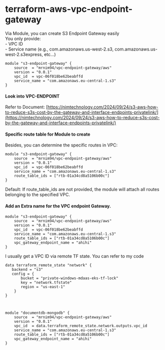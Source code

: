 # terraform-aws-vpc-endpoint-gateway

Via Module, you can create S3 Endpoint Gateway easily  
You only provide:  
\- VPC ID  
\- Service name (e.g., com.amazonaws.us-west-2.s3, com.amazonaws.us-west-2.s3express, etc…)

```hcl
module "s3-endpoint-gateway" {
    source  = "mrnim94/vpc-endpoint-gateway/aws"
    version = "0.0.1"
    vpc_id  = vpc-06f018be62beabffd
    service_name = "com.amazonaws.eu-central-1.s3"
}
```

#### Look into VPC-ENDPOINT

Refer to Document: [https://nimtechnology.com/2024/09/24/s3-aws-how-to-reduce-s3s-cost-by-the-gateway-and-interface-endpoints-privatelink/](https://nimtechnology.com/2024/09/24/s3-aws-how-to-reduce-s3s-cost-by-the-gateway-and-interface-endpoints-privatelink/)

#### Specific route table for Module to create 

Besides, you can determine the specific routes in VPC:

```hcl
module "s3-endpoint-gateway" {
    source  = "mrnim94/vpc-endpoint-gateway/aws"
    version = "0.0.1"
    vpc_id  = vpc-06f018be62beabffd
    service_name = "com.amazonaws.eu-central-1.s3"
    route_table_ids = ["rtb-01a34cd8a5106b00c"]
}
```

Default: If route\_table\_ids are not provided, the module will attach all routes belonging to the specified VPC.

#### Add an Extra name for the VPC endpoint Gateway.

```hcl
module "s3-endpoint-gateway" {
    source  = "mrnim94/vpc-endpoint-gateway/aws"
    version = "0.0.1"
    vpc_id  = vpc-06f018be62beabffd
    service_name = "com.amazonaws.eu-central-1.s3"
    route_table_ids = ["rtb-01a34cd8a5106b00c"]
    vpc_gateway_endpoint_name = "ahihi"
}
```

I usually get a VPC ID via remote TF state. You can refer to my code

```hcl
data terraform_remote_state "network" {
   backend = "s3"
   config = {
       bucket = "private-windows-mdaas-eks-tf-lock"
       key = "network.tfstate"
       region = "us-east-1"
    }
}

 

module "documentdb-mongodb" {
    source  = "mrnim94/vpc-endpoint-gateway/aws"
    version = "0.0.1"
    vpc_id  = data.terraform_remote_state.network.outputs.vpc_id
    service_name = "com.amazonaws.eu-central-1.s3"
    route_table_ids = ["rtb-01a34cd8a5106b00c"]
    vpc_gateway_endpoint_name = "ahihi"
}
```
